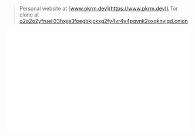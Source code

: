 > Personal website at [www.pkrm.dev](https://www.pkrm.dev)\
> Tor clone at [o2o2o2yfrueii33hxjja3foegbkjckxg2fy4vr4y4pqvnk2oxqknvjqd.onion](http://o2o2o2yfrueii33hxjja3foegbkjckxg2fy4vr4y4pqvnk2oxqknvjqd.onion/)

<img src="./github-metrics.svg" width="650px">